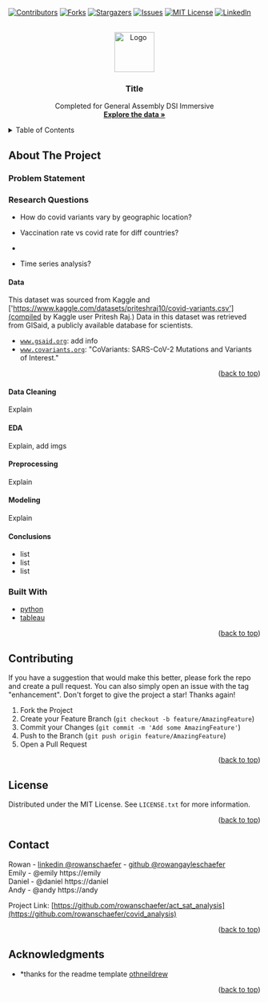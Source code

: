 <div id="top"></div>


<!-- PROJECT SHIELDS -->

[![Contributors][contributors-shield]][contributors-url]
[![Forks][forks-shield]][forks-url]
[![Stargazers][stars-shield]][stars-url]
[![Issues][issues-shield]][issues-url]
[![MIT License][license-shield]][license-url]
[![LinkedIn][linkedin-shield]][linkedin-url]


<!-- PROJECT LOGO -->
<br />
<div align="center">
  <a href="https://github.com/rowanschaefer">
    <img src="images/logo.png" alt="Logo" width="80" height="80">
  </a>

<h3 align="center"> Title </h3>

  <p align="center">
    Completed for General Assembly DSI Immersive
    <br />
    <a href="https://github.com/rowanschaefer/act_sat_analysis"><strong>Explore the data »</strong></a>
    <br />
  </p>
</div>



<!-- TABLE OF CONTENTS -->
<details>
  <summary>Table of Contents</summary>
  <ol>
    <li>
      <a href="#about-the-project">About The Project</a>
      <ul>
        <li><a href="#built-with">Built With</a></li>
      </ul>
    </li>
    <li>
      <a href="#getting-started">Getting Started</a>
      <ul>
        <li><a href="#prerequisites">Prerequisites</a></li>
        <li><a href="#installation">Installation</a></li>
      </ul>
    </li>
    <li><a href="#datasets">Datasets</a></li>
    <li><a href="#data-dictionary">Data Dictionary</a></li>
    <li><a href="#contributing">Contributing</a></li>
    <li><a href="#license">License</a></li>
    <li><a href="#contact">Contact</a></li>
    <li><a href="#acknowledgments">Acknowledgments</a></li>
  </ol>
</details>



<!-- ABOUT THE PROJECT -->
## About The Project

### Problem Statement

### Research Questions

* How do covid variants vary by geographic location?
* Vaccination rate vs covid rate for diff countries?
* 

* Time series analysis?



<!-- DATASETS -->
#### Data
This dataset was sourced from Kaggle and ['https://www.kaggle.com/datasets/priteshraj10/covid-variants.csv'](compiled by Kaggle user Pritesh Raj.) Data in this dataset was retrieved from GISaid, a publicly available database for scientists.

* [`www.gsaid.org`](gsaid.org): add info
* [`www.covariants.org`](CoVariants.org): "CoVariants: SARS-CoV-2 Mutations and Variants of Interest."


<p align="right">(<a href="#top">back to top</a>)</p>


#### Data Cleaning
Explain

#### EDA
Explain, add imgs

#### Preprocessing
Explain

#### Modeling
Explain

#### Conclusions
* list
* list
* list



### Built With

* [python](https://www.python.org)
* [tableau](https://www.tableau.com)

<p align="right">(<a href="#top">back to top</a>)</p>



<!-- CONTRIBUTING -->
## Contributing

If you have a suggestion that would make this better, please fork the repo and create a pull request. You can also simply open an issue with the tag "enhancement".
Don't forget to give the project a star! Thanks again!

1. Fork the Project
2. Create your Feature Branch (`git checkout -b feature/AmazingFeature`)
3. Commit your Changes (`git commit -m 'Add some AmazingFeature'`)
4. Push to the Branch (`git push origin feature/AmazingFeature`)
5. Open a Pull Request

<p align="right">(<a href="#top">back to top</a>)</p>



<!-- LICENSE -->
## License

Distributed under the MIT License. See `LICENSE.txt` for more information.

<p align="right">(<a href="#top">back to top</a>)</p>



<!-- CONTACT -->
## Contact

Rowan - [linkedin @rowanschaefer](https://linkedin.com/in/rowanschaefer) - [github @rowangayleschaefer](https://github.com/rowangayleschaefer)<br />
Emily - @emily https://emily<br />
Daniel - @daniel https://daniel<br />
Andy - @andy https://andy<br />

Project Link: [https://github.com/rowanschaefer/act_sat_analysis](https://github.com/rowanschaefer/covid_analysis)

<p align="right">(<a href="#top">back to top</a>)</p>



<!-- ACKNOWLEDGMENTS -->
## Acknowledgments

* *thanks for the readme template [othneildrew](https://github.com/rowanschaefer/Best-README-Template)

<p align="right">(<a href="#top">back to top</a>)</p>


<!-- MARKDOWN LINKS & IMAGES -->
<!-- https://www.markdownguide.org/basic-syntax/#reference-style-links -->
[contributors-shield]: https://img.shields.io/github/contributors/github_username/repo_name.svg?style=for-the-badge
[contributors-url]: https://github.com/github_username/repo_name/graphs/contributors
[forks-shield]: https://img.shields.io/github/forks/github_username/repo_name.svg?style=for-the-badge
[forks-url]: https://github.com/github_username/repo_name/network/members
[stars-shield]: https://img.shields.io/github/stars/github_username/repo_name.svg?style=for-the-badge
[stars-url]: https://github.com/github_username/repo_name/stargazers
[issues-shield]: https://img.shields.io/github/issues/github_username/repo_name.svg?style=for-the-badge
[issues-url]: https://github.com/github_username/repo_name/issues
[license-shield]: https://img.shields.io/github/license/github_username/repo_name.svg?style=for-the-badge
[license-url]: https://github.com/github_username/repo_name/blob/master/LICENSE.txt
[linkedin-shield]: https://img.shields.io/badge/-LinkedIn-black.svg?style=for-the-badge&logo=linkedin&colorB=555
[linkedin-url]: https://linkedin.com/in/linkedin_username
[product-screenshot]: images/screenshot.png

